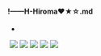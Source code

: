 #### !——H-Hiroma❤★☆.md
- 
![]()
![](https://x.imagefapusercontent.com/u/sandorbendeguz/8065854/1837713680/23420363-p0.jpg)
![](https://x.imagefapusercontent.com/u/sandorbendeguz/8065854/858080136/14306568-p0.jpg)
![](https://x.imagefapusercontent.com/u/sandorbendeguz/8065854/543850609/1008227.jpg)
![](https://x.imagefapusercontent.com/u/sandorbendeguz/8065854/1660935449/2417989.jpg)
![](https://x.imagefapusercontent.com/u/sandorbendeguz/8065854/1472524507/13419879-p0.jpg)
